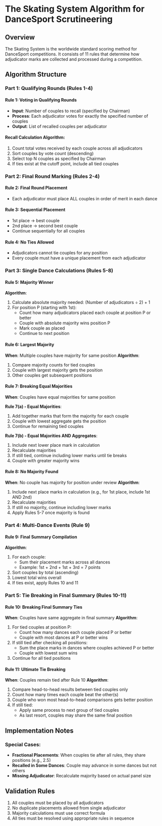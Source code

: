 # The Skating System Algorithm for DanceSport Scrutineering

## Overview

The Skating System is the worldwide standard scoring method for DanceSport competitions. It consists of 11 rules that determine how adjudicator marks are collected and processed during a competition.

## Algorithm Structure

### Part 1: Qualifying Rounds (Rules 1-4)

#### Rule 1: Voting in Qualifying Rounds
- **Input**: Number of couples to recall (specified by Chairman)
- **Process**: Each adjudicator votes for exactly the specified number of couples
- **Output**: List of recalled couples per adjudicator

#### Recall Calculation Algorithm:
1. Count total votes received by each couple across all adjudicators
2. Sort couples by vote count (descending)
3. Select top N couples as specified by Chairman
4. If ties exist at the cutoff point, include all tied couples

### Part 2: Final Round Marking (Rules 2-4)

#### Rule 2: Final Round Placement
- Each adjudicator must place ALL couples in order of merit in each dance

#### Rule 3: Sequential Placement
- 1st place → best couple
- 2nd place → second best couple
- Continue sequentially for all couples

#### Rule 4: No Ties Allowed
- Adjudicators cannot tie couples for any position
- Every couple must have a unique placement from each adjudicator

### Part 3: Single Dance Calculations (Rules 5-8)

#### Rule 5: Majority Winner
**Algorithm**:
1. Calculate absolute majority needed: (Number of adjudicators ÷ 2) + 1
2. For position P (starting with 1st):
   - Count how many adjudicators placed each couple at position P or better
   - Couple with absolute majority wins position P
   - Mark couple as placed
   - Continue to next position

#### Rule 6: Largest Majority
**When**: Multiple couples have majority for same position
**Algorithm**:
1. Compare majority counts for tied couples
2. Couple with largest majority gets the position
3. Other couples get subsequent positions

#### Rule 7: Breaking Equal Majorities
**When**: Couples have equal majorities for same position

**Rule 7(a) - Equal Majorities**:
1. Add together marks that form the majority for each couple
2. Couple with lowest aggregate gets the position
3. Continue for remaining tied couples

**Rule 7(b) - Equal Majorities AND Aggregates**:
1. Include next lower place mark in calculation
2. Recalculate majorities
3. If still tied, continue including lower marks until tie breaks
4. Couple with greater majority wins

#### Rule 8: No Majority Found
**When**: No couple has majority for position under review
**Algorithm**:
1. Include next place marks in calculation (e.g., for 1st place, include 1st AND 2nd)
2. Recalculate majorities
3. If still no majority, continue including lower marks
4. Apply Rules 5-7 once majority is found

### Part 4: Multi-Dance Events (Rule 9)

#### Rule 9: Final Summary Compilation
**Algorithm**:
1. For each couple:
   - Sum their placement marks across all dances
   - Example: 1st + 2nd + 1st + 3rd = 7 points
2. Sort couples by total (ascending)
3. Lowest total wins overall
4. If ties exist, apply Rules 10 and 11

### Part 5: Tie Breaking in Final Summary (Rules 10-11)

#### Rule 10: Breaking Final Summary Ties
**When**: Couples have same aggregate in final summary
**Algorithm**:
1. For tied couples at position P:
   - Count how many dances each couple placed P or better
   - Couple with most dances at P or better wins
2. If still tied after checking all positions:
   - Sum the place marks in dances where couples achieved P or better
   - Couple with lowest sum wins
3. Continue for all tied positions

#### Rule 11: Ultimate Tie Breaking
**When**: Couples remain tied after Rule 10
**Algorithm**:
1. Compare head-to-head results between tied couples only
2. Count how many times each couple beat the other(s)
3. Couple who won most head-to-head comparisons gets better position
4. If still tied:
   - Apply same process to next group of tied couples
   - As last resort, couples may share the same final position

## Implementation Notes

### Special Cases:
- **Fractional Placements**: When couples tie after all rules, they share positions (e.g., 2.5)
- **Recalled in Some Dances**: Couple may advance in some dances but not others
- **Missing Adjudicator**: Recalculate majority based on actual panel size

## Validation Rules
1. All couples must be placed by all adjudicators
2. No duplicate placements allowed from single adjudicator
3. Majority calculations must use correct formula
4. All ties must be resolved using appropriate rules in sequence
